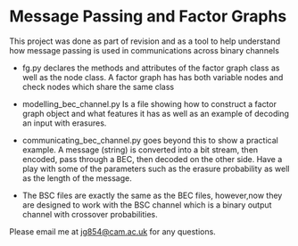 # Message Passing and Factor Graphs


This project was done as part of revision and as a tool to help understand how message passing is used in communications across binary channels

* fg.py declares the methods and attributes of the factor graph class as well as the node class. A factor graph has has both variable nodes and check nodes which share the same class


* modelling_bec_channel.py Is a file showing how to construct a factor graph object and what features it has as well as an example of decoding an input with erasures.

* communicating_bec_channel.py goes beyond this to show a practical example. A message (string) is converted into a bit stream, then encoded, pass through a BEC, then decoded on the other side. Have a play with some of the parameters such as the erasure probability as well as the length of the message. 

* The BSC files are exactly the same as the BEC files, however,now they are designed to work with the BSC channel which is a binary output channel with crossover probabilities.

Please email me at jg854@cam.ac.uk for any questions.

